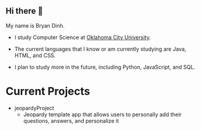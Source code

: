 ## Hi there 👋
My name is Bryan Dinh. 
- I study Computer Science at [Oklahoma City University](https://www.okcu.edu/programs/computer-science).

- The current languages that I know or am currently studying are Java, HTML, and CSS.

- I plan to study more in the future, including Python, JavaScript, and SQL. 

# Current Projects
- jeopardyProject
  - Jeopardy template app that allows users to personally add their questions, answers, and personalize it  
<!--
**bpmryan/bpmryan** is a ✨ _special_ ✨ repository because its `README.md` (this file) appears on your GitHub profile.

Here are some ideas to get you started:

- 🔭 I’m currently working on ...
- 🌱 I’m currently learning ...
- 👯 I’m looking to collaborate on ...
- 🤔 I’m looking for help with ...
- 💬 Ask me about ...
- 📫 How to reach me: ...
- 😄 Pronouns: ...
- ⚡ Fun fact: ...
-->
